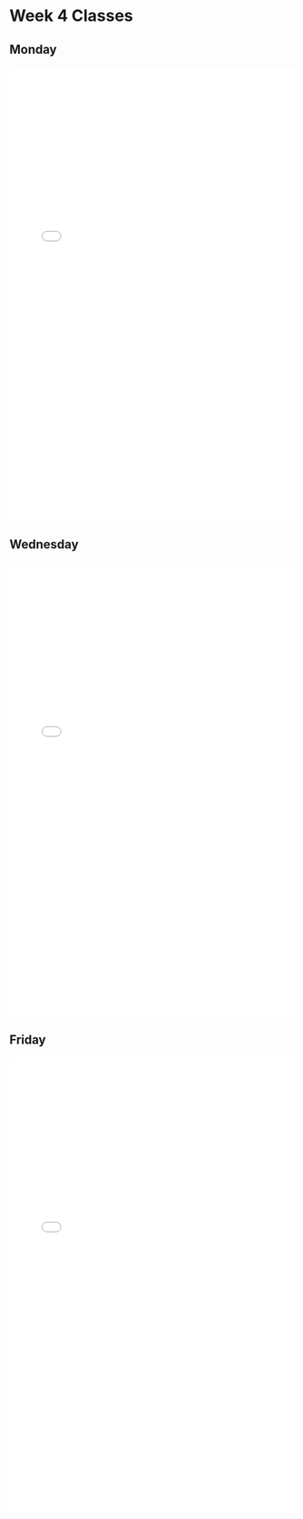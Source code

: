 # Week 4 Classes

## Monday

<iframe src="../../Class04A.pdf" width="100%" height="800px" frameBorder="0"> </iframe>

## Wednesday

<iframe src="../../Class04B.pdf" width="100%" height="800px" frameBorder="0"> </iframe>

## Friday

<iframe src="../../Class04C.pdf" width="100%" height="800px" frameBorder="0"> </iframe>